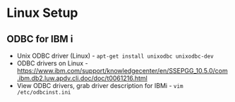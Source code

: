 # Linux Setup

## ODBC for IBM i
- Unix ODBC driver (Linux) - ```apt-get install unixodbc unixodbc-dev```
- ODBC drivers on Linux - https://www.ibm.com/support/knowledgecenter/en/SSEPGG_10.5.0/com.ibm.db2.luw.apdv.cli.doc/doc/t0061216.html
- View ODBC drivers, grab driver description for IBMi - ```vim /etc/odbcinst.ini```

